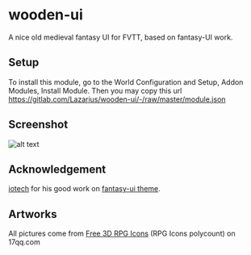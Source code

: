 # wooden-ui
A nice old medieval fantasy UI for FVTT, based on fantasy-UI work.

## Setup
To install this module, go to the World Configuration and Setup, Addon Modules, Install Module.
Then you may copy this url https://gitlab.com/Lazarius/wooden-ui/-/raw/master/module.json

## Screenshot
![alt text](https://nsa40.casimages.com/img/2021/01/04/210104103801381730.jpg)

## Acknowledgement
[iotech](https://foundryvtt.com/community/iotech) for his good work on [fantasy-ui theme](https://foundryvtt.com/packages/fantasy-ui/).

## Artworks
All pictures come from [Free 3D RPG Icons](https://line.17qq.com/articles/wsppkhsy.html) (RPG Icons polycount) on 17qq.com